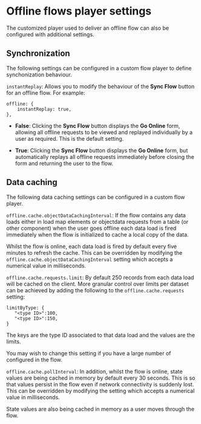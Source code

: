 # Offline flows player settings

<head>
  <meta name="guidename" content="Flow"/>
  <meta name="context" content="GUID-c0d25279-d72a-405b-99e2-bfdd92269805"/>
</head>


The customized player used to deliver an offline flow can also be configured with additional settings.

## Synchronization

The following settings can be configured in a custom flow player to define synchonization behaviour.

`instantReplay`: Allows you to modify the behaviour of the **Sync Flow** button for an offline flow.
For example:

```
offline: {
    instantReplay: true,
},
```

-   **False**: Clicking the **Sync Flow** button displays the **Go Online** form, allowing all offline requests to be viewed and replayed individually by a user as required. This is the default setting.

-   **True**: Clicking the **Sync Flow** button displays the **Go Online** form, but automatically replays all offline requests immediately before closing the form and returning the user to the flow.



## Data caching

The following data caching settings can be configured in a custom flow player.


`offline.cache.objectDataCachingInterval`: If the flow contains any data loads either in load map elements or objectdata requests from a table \(or other component\) when the user goes offline each data load is fired immediately when the flow is initialized to cache a local copy of the data.

Whilst the flow is online, each data load is fired by default every five minutes to refresh the cache. This can be overridden by modifying the `offline.cache.objectDataCachingInterval` setting which accepts a numerical value in milliseconds.


`offline.cache.requests.limit`: By default 250 records from each data load will be cached on the client. More granular control over limits per dataset can be achieved by adding the following to the `offline.cache.requests` setting:

 ```
limitByType: {
    "<type ID>":100,
    "<type ID>":150,
}
```

The keys are the type ID associated to that data load and the values are the limits.

You may wish to change this setting if you have a large number of configured in the flow.


`offline.cache.pollInterval`: In addition, whilst the flow is online, state values are being cached in memory by default every 30 seconds. This is so that values persist in the flow even if network connectivity is suddenly lost. This can be overridden by modifying the setting which accepts a numerical value in milliseconds.

State values are also being cached in memory as a user moves through the flow.
